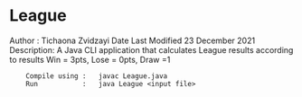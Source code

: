# League
 Author : Tichaona Zvidzayi
        Date Last Modified  23 December 2021
        Description: A Java CLI application that calculates League results according to results
            Win = 3pts, Lose = 0pts, Draw =1

        Compile using :   javac League.java
        Run           :   java League <input file>